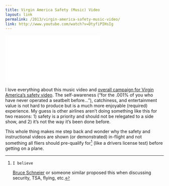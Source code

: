 ```yaml
---
title: Virgin America Safety (Music) Video
layout: link
permalink: /2013/virgin-america-safety-music-video/
link: http://www.youtube.com/watch?v=DtyfiPIHsIg
---
```

<div class="video-container"><iframe src="//www.youtube.com/embed/DtyfiPIHsIg?rel=0" frameborder="0" allowfullscreen></iframe></div>

I love everything about this music video and [overall campaign for Virgin America&#8217;s safety video][1]. The self-awareness (&#8220;for the .001% of you who have never operated a seatbelt before&#8230;&#8221;), catchiness, and entertainment value is not hard to produce but is a much more enjoyable (required) experience. My guess is other airlines aren&#8217;t doing something like this for two reasons: 1) safety is a priority and should not be relegated to a side show, and 2) it&#8217;s not the way it&#8217;s been done before.

This whole thing makes me step back and wonder why the safety and instructional videos are shown (or demonstrated) in-flight and not something all fliers should pre-qualify for[^1] (like a drivers license test) before getting on a plane.

[^1]:    I believe 
    [Bruce Schneier][2] or someone similar proposed this when discussing security, TSA, flying, etc.

 [1]: http://vxsafetydance.com
 [2]: https://www.schneier.com